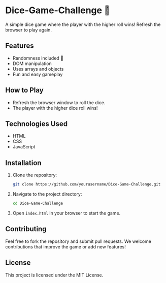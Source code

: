 # Dice-Game-Challenge 🎲

A simple dice game where the player with the higher roll wins! Refresh the browser to play again.

## Features

- Randomness included 🎲
- DOM manipulation
- Uses arrays and objects
- Fun and easy gameplay

## How to Play

- Refresh the browser window to roll the dice.
- The player with the higher dice roll wins!

## Technologies Used

- HTML
- CSS
- JavaScript

## Installation

1. Clone the repository:

    ```bash
    git clone https://github.com/yourusername/Dice-Game-Challenge.git
    ```

2. Navigate to the project directory:

    ```bash
    cd Dice-Game-Challenge
    ```

3. Open `index.html` in your browser to start the game.

## Contributing

Feel free to fork the repository and submit pull requests. We welcome contributions that improve the game or add new features!

## License

This project is licensed under the MIT License.

